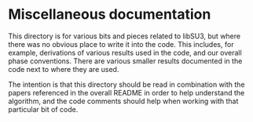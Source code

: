 Miscellaneous documentation
===========================

This directory is for various bits and pieces related to libSU3,
but where there was no obvious place to write it into the code.
This includes, for example, derivations of various results used
in the code, and our overall phase conventions. There are various
smaller results documented in the code next to where they are used.

The intention is that this directory should be read in combination
with the papers referenced in the overall README in order to help
understand the algorithm, and the code comments should help when working
with that particular bit of code.
